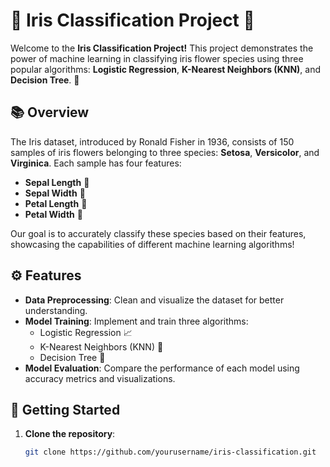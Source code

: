 

# 🌸 Iris Classification Project 🌿

Welcome to the **Iris Classification Project!** This project demonstrates the power of machine learning in classifying iris flower species using three popular algorithms: **Logistic Regression**, **K-Nearest Neighbors (KNN)**, and **Decision Tree**. 🌼

## 📚 Overview

The Iris dataset, introduced by Ronald Fisher in 1936, consists of 150 samples of iris flowers belonging to three species: **Setosa**, **Versicolor**, and **Virginica**. Each sample has four features:  
- **Sepal Length** 🌱  
- **Sepal Width** 🌺  
- **Petal Length** 🌷  
- **Petal Width** 🌼  

Our goal is to accurately classify these species based on their features, showcasing the capabilities of different machine learning algorithms!

## ⚙️ Features

- **Data Preprocessing**: Clean and visualize the dataset for better understanding.
- **Model Training**: Implement and train three algorithms:
  - Logistic Regression 📈
  - K-Nearest Neighbors (KNN) 📏
  - Decision Tree 🌳
- **Model Evaluation**: Compare the performance of each model using accuracy metrics and visualizations.

## 🚀 Getting Started

1. **Clone the repository**:
   ```bash
   git clone https://github.com/yourusername/iris-classification.git

